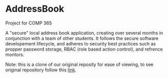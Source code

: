 # AddressBook
Project for COMP 365

A "secure" local address book application, creating over several months in conjunction with a team of other students.  It follows the secure software developement lifecycle, and adheres to security best practices such as propper password storage, RBAC (role based action control), and refrence montors.

Note: this is a clone of our original reposity for ease of viewing, to see original repository follow this [link](https://github.com/cadeo111/AddressBook).

